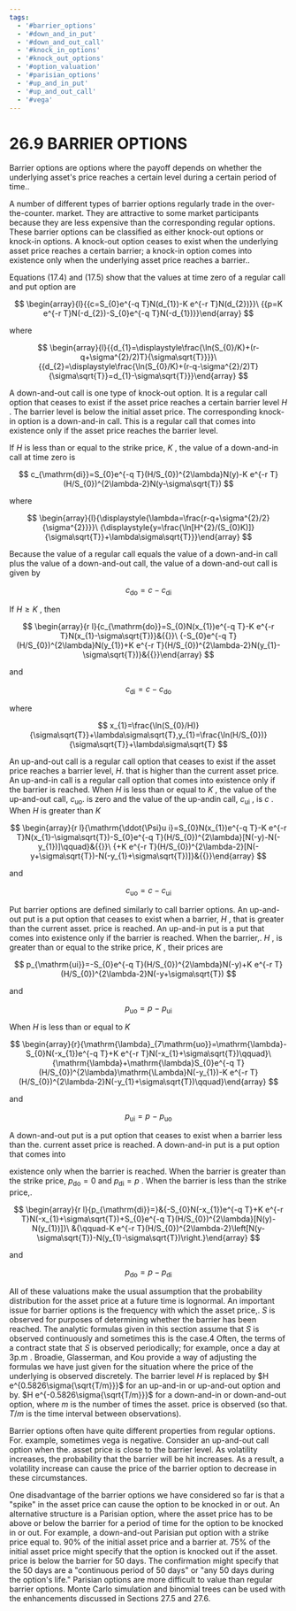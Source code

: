 ```yaml
---
tags:
  - '#barrier_options'
  - '#down_and_in_put'
  - '#down_and_out_call'
  - '#knock_in_options'
  - '#knock_out_options'
  - '#option_valuation'
  - '#parisian_options'
  - '#up_and_in_put'
  - '#up_and_out_call'
  - '#vega'
---
```

# 26.9 BARRIER OPTIONS  

Barrier options are options where the payoff depends on whether the underlying asset's price reaches a certain level during a certain period of time..  

A number of different types of barrier options regularly trade in the over-the-counter. market. They are attractive to some market participants because they are less expensive than the corresponding regular options. These barrier options can be classified as either knock-out options or knock-in options. A knock-out option ceases to exist when the underlying asset price reaches a certain barrier; a knock-in option comes into existence only when the underlying asset price reaches a barrier..  

Equations (17.4) and (17.5) show that the values at time zero of a regular call and put option are  

$$
\begin{array}{l}{{c=S_{0}e^{-q T}N(d_{1})-K e^{-r T}N(d_{2})}}\ {{p=K e^{-r T}N(-d_{2})-S_{0}e^{-q T}N(-d_{1})}}\end{array}
$$  

where  

$$
\begin{array}{l}{{d_{1}=\displaystyle\frac{\ln(S_{0}/K)+(r-q+\sigma^{2}/2)T}{\sigma\sqrt{T}}}}\ {{d_{2}=\displaystyle\frac{\ln(S_{0}/K)+(r-q-\sigma^{2}/2)T}{\sigma\sqrt{T}}=d_{1}-\sigma\sqrt{T}}}\end{array}
$$  

A down-and-out call is one type of knock-out option. It is a regular call option that ceases to exist if the asset price reaches a certain barrier level $H$ . The barrier level is below the initial asset price. The corresponding knock-in option is a down-and-in call. This is a regular call that comes into existence only if the asset price reaches the barrier level.  

If $H$ is less than or equal to the strike price, $K$ , the value of a down-and-in call at time zero is  

$$
c_{\mathrm{di}}=S_{0}e^{-q T}(H/S_{0})^{2\lambda}N(y)-K e^{-r T}(H/S_{0})^{2\lambda-2}N(y-\sigma\sqrt{T})
$$  

where  

$$
\begin{array}{l}{\displaystyle{\lambda=\frac{r-q+\sigma^{2}/2}{\sigma^{2}}}}\ {\displaystyle{y=\frac{\ln[H^{2}/(S_{0}K)]}{\sigma\sqrt{T}}+\lambda\sigma\sqrt{T}}}\end{array}
$$  

Because the value of a regular call equals the value of a down-and-in call plus the value of a down-and-out call, the value of a down-and-out call is given by  

$$
c_{\mathrm{do}}=c-c_{\mathrm{di}}
$$  

If $H\geq K$ , then  

$$
\begin{array}{r l}{c_{\mathrm{do}}=S_{0}N(x_{1})e^{-q T}-K e^{-r T}N(x_{1}-\sigma\sqrt{T})}&{{}}\ {-S_{0}e^{-q T}(H/S_{0})^{2\lambda}N(y_{1})+K e^{-r T}(H/S_{0})^{2\lambda-2}N(y_{1}-\sigma\sqrt{T})}&{{}}\end{array}
$$  

and  

$$
c_{\mathrm{di}}=c-c_{\mathrm{do}}
$$  

where  

$$
x_{1}=\frac{\ln(S_{0}/H)}{\sigma\sqrt{T}}+\lambda\sigma\sqrt{T},y_{1}=\frac{\ln(H/S_{0})}{\sigma\sqrt{T}}+\lambda\sigma\sqrt{T}
$$  

An up-and-out call is a regular call option that ceases to exist if the asset price reaches a barrier level, $H.$ that is higher than the current asset price. An up-and-in call is a regular call option that comes into existence only if the barrier is reached. When $H$ is less than or equal to $K$ , the value of the up-and-out call, $c_{\mathrm{uo}}.$ is zero and the value of the up-andin call, $c_{\mathrm{ui}}$ , is $c$ . When $H$ is greater than $K$  

$$
\begin{array}{r l}{\mathrm{\ddot{\Psi}u i}=S_{0}N(x_{1})e^{-q T}-K e^{-r T}N(x_{1}-\sigma\sqrt{T})-S_{0}e^{-q T}(H/S_{0})^{2\lambda}[N(-y)-N(-y_{1})]\qquad}&{{}}\ {+K e^{-r T}(H/S_{0})^{2\lambda-2}[N(-y+\sigma\sqrt{T})-N(-y_{1}+\sigma\sqrt{T})]}&{{}}\end{array}
$$  

and  

$$
c_{\mathrm{uo}}=c-c_{\mathrm{ui}}
$$  

Put barrier options are defined similarly to call barrier options. An up-and-out put is a put option that ceases to exist when a barrier, $H$ , that is greater than the current asset. price is reached. An up-and-in put is a put that comes into existence only if the barrier is reached. When the barrier,. $H$ , is greater than or equal to the strike price, $K$ , their prices are  

$$
p_{\mathrm{ui}}=-S_{0}e^{-q T}(H/S_{0})^{2\lambda}N(-y)+K e^{-r T}(H/S_{0})^{2\lambda-2}N(-y+\sigma\sqrt{T})
$$  

and  

$$
p_{\mathrm{uo}}=p\:-\:p_{\mathrm{ui}}
$$  

When $H$ is less than or equal to $K$  

$$
\begin{array}{r}{\mathrm{\lambda}_{7\mathrm{uo}}=\mathrm{\lambda}-S_{0}N(-x_{1})e^{-q T}+K e^{-r T}N(-x_{1}+\sigma\sqrt{T})\qquad}\ {\mathrm{\lambda}+\mathrm{\lambda}S_{0}e^{-q T}(H/S_{0})^{2\lambda}\mathrm{\Lambda}N(-y_{1})-K e^{-r T}(H/S_{0})^{2\lambda-2}N(-y_{1}+\sigma\sqrt{T})\qquad}\end{array}
$$  

and  

$$
p_{\mathrm{ui}}=p\mathrm{~-~}p_{\mathrm{uo}}
$$  

A down-and-out put is a put option that ceases to exist when a barrier less than the. current asset price is reached. A down-and-in put is a put option that comes into  

existence only when the barrier is reached. When the barrier is greater than the strike price, $p_{\mathrm{do}}=0$ and $p_{\mathrm{di}}=p$ . When the barrier is less than the strike price,.  

$$
\begin{array}{r l}{p_{\mathrm{di}}=}&{-S_{0}N(-x_{1})e^{-q T}+K e^{-r T}N(-x_{1}+\sigma\sqrt{T})+S_{0}e^{-q T}(H/S_{0})^{2\lambda}[N(y)-N(y_{1})]}\ &{\qquad-K e^{-r T}(H/S_{0})^{2\lambda-2}\left[N(y-\sigma\sqrt{T})-N(y_{1}-\sigma\sqrt{T})\right.}\end{array}
$$  

and  

$$
p_{\mathrm{do}}=p-p_{\mathrm{di}}
$$  

All of these valuations make the usual assumption that the probability distribution for the asset price at a future time is lognormal. An important issue for barrier options is the frequency with which the asset price,. $S$ is observed for purposes of determining whether the barrier has been reached. The analytic formulas given in this section assume that $S$ is observed continuously and sometimes this is the case.4 Often, the terms of a contract state that $S$ is observed periodically; for example, once a day at $3\mathrm{p.m}$ . Broadie, Glasserman, and Kou provide a way of adjusting the formulas we have just given for the situation where the price of the underlying is observed discretely. The barrier level $H$ is replaced by $H e^{0.5826\sigma{\sqrt{T/m}}}$ for an up-and-in or up-and-out option and by. $H e^{-0.5826\sigma{\sqrt{T/m}}}$ for a down-and-in or down-and-out option, where $m$ is the number of times the asset. price is observed (so that. $T/m$ is the time interval between observations).  

Barrier options often have quite different properties from regular options. For. example, sometimes vega is negative. Consider an up-and-out call option when the. asset price is close to the barrier level. As volatility increases, the probability that the barrier will be hit increases. As a result, a volatility increase can cause the price of the barrier option to decrease in these circumstances.  

One disadvantage of the barrier options we have considered so far is that a "spike" in the asset price can cause the option to be knocked in or out. An alternative structure is a Parisian option, where the asset price has to be above or below the barrier for a period of time for the option to be knocked in or out. For example, a down-and-out Parisian put option with a strike price equal to. $90\%$ of the initial asset price and a barrier at. $75\%$ of the initial asset price might specify that the option is knocked out if the asset. price is below the barrier for 50 days. The confirmation might specify that the 50 days are a "continuous period of 50 days" or "any 50 days during the option's life." Parisian options are more difficult to value than regular barrier options. Monte Carlo simulation and binomial trees can be used with the enhancements discussed in Sections 27.5 and 27.6.  
